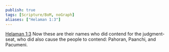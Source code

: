 ```yaml
---
publish: true
tags: [Scripture/BoM, noGraph]
aliases: ["Helaman 1:3"]
---
```

[Helaman 1:3](https://churchofjesuschrist.org/study/scriptures/bofm/hel/1?lang=eng&id=p3#p3) Now these are their names who did contend for the judgment-seat, who did also cause the people to contend: Pahoran, Paanchi, and Pacumeni.
